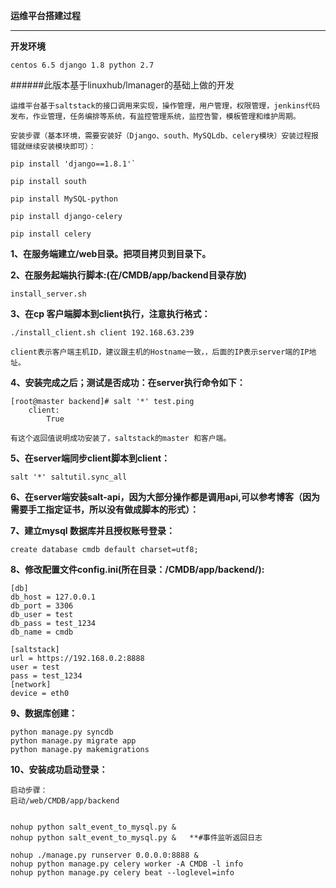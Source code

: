 **运维平台搭建过程**
___

**开发环境**

    centos 6.5 django 1.8 python 2.7
    
######此版本基于linuxhub/lmanager的基础上做的开发


    运维平台基于saltstack的接口调用来实现，操作管理，用户管理，权限管理，jenkins代码发布，作业管理，任务编排等系统，有监控管理系统，监控告警，模板管理和维护周期。
    
    安装步骤（基本环境，需要安装好（Django、south、MySQLdb、celery模块）安装过程报错就继续安装模块即可）：

    pip install 'django==1.8.1'`
    
    pip install south
    
    pip install MySQL-python
    
    pip install django-celery
    
    pip install celery

**1、在服务端建立/web目录。把项目拷贝到目录下。**

**2、在服务起端执行脚本:(在/CMDB/app/backend目录存放)**

    install_server.sh
    
**3、在cp 客户端脚本到client执行，注意执行格式：**

    ./install_client.sh client 192.168.63.239     
    
    client表示客户端主机ID，建议跟主机的Hostname一致，，后面的IP表示server端的IP地址。
    
**4、安装完成之后；测试是否成功：在server执行命令如下：**

    [root@master backend]# salt '*' test.ping
        client:
            True
        
    有这个返回值说明成功安装了，saltstack的master 和客户端。
    
**5、在server端同步client脚本到client：**
    
    salt '*' saltutil.sync_all
    
**6、在server端安装salt-api，因为大部分操作都是调用api,可以参考博客（因为需要手工指定证书，所以没有做成脚本的形式）：**

**7、建立mysql 数据库并且授权账号登录：**

    create database cmdb default charset=utf8;
    
**8、修改配置文件config.ini(所在目录：/CMDB/app/backend/):**

    [db]
    db_host = 127.0.0.1  
    db_port = 3306
    db_user = test
    db_pass = test_1234
    db_name = cmdb
    
    [saltstack]
    url = https://192.168.0.2:8888
    user = test
    pass = test_1234
    [network]
    device = eth0

**9、数据库创建：**

    python manage.py syncdb
    python manage.py migrate app
    python manage.py makemigrations
    
**10、安装成功启动登录：**

    启动步骤：
    启动/web/CMDB/app/backend
    
    
    nohup python salt_event_to_mysql.py &
    nohup python salt_event_to_mysql.py &   **#事件监听返回日志
    
    nohup ./manage.py runserver 0.0.0.0:8888 &
    nohup python manage.py celery worker -A CMDB -l info
    nohup python manage.py celery beat --loglevel=info

